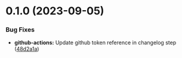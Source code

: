 # 0.1.0 (2023-09-05)


### Bug Fixes

* **github-actions:** Update github token reference in changelog step ([48d2a1a](https://github.com/pedrozea/demo-release/commit/48d2a1a10465328ab0290e41b9f5b152a8e8702a))



